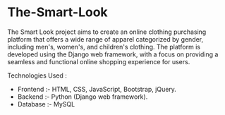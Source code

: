 # The-Smart-Look

The Smart Look project aims to create an online clothing purchasing platform that offers a wide range of apparel categorized by gender, including men's, women's, and children's clothing. The platform is developed using the Django web framework, with a focus on providing a seamless and functional online shopping experience for users.

Technologies Used :

- Frontend :- HTML, CSS, JavaScript, Bootstrap, jQuery.
- Backend :- Python (Django web framework).
- Database :- MySQL
